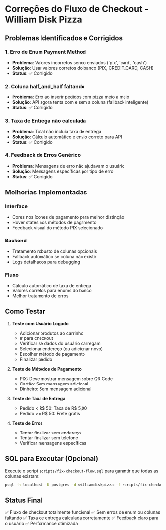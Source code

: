 # Correções do Fluxo de Checkout - William Disk Pizza

## Problemas Identificados e Corrigidos

### 1. **Erro de Enum Payment Method**
- **Problema**: Valores incorretos sendo enviados ('pix', 'card', 'cash')
- **Solução**: Usar valores corretos do banco (PIX, CREDIT_CARD, CASH)
- **Status**: ✅ Corrigido

### 2. **Coluna half_and_half faltando**
- **Problema**: Erro ao inserir pedidos com pizza meio a meio
- **Solução**: API agora tenta com e sem a coluna (fallback inteligente)
- **Status**: ✅ Corrigido

### 3. **Taxa de Entrega não calculada**
- **Problema**: Total não incluía taxa de entrega
- **Solução**: Cálculo automático e envio correto para API
- **Status**: ✅ Corrigido

### 4. **Feedback de Erros Genérico**
- **Problema**: Mensagens de erro não ajudavam o usuário
- **Solução**: Mensagens específicas por tipo de erro
- **Status**: ✅ Corrigido

## Melhorias Implementadas

### Interface
- Cores nos ícones de pagamento para melhor distinção
- Hover states nos métodos de pagamento
- Feedback visual do método PIX selecionado

### Backend
- Tratamento robusto de colunas opcionais
- Fallback automático se coluna não existir
- Logs detalhados para debugging

### Fluxo
- Cálculo automático de taxa de entrega
- Valores corretos para enums do banco
- Melhor tratamento de erros

## Como Testar

1. **Teste com Usuário Logado**
   - Adicionar produtos ao carrinho
   - Ir para checkout
   - Verificar se dados do usuário carregam
   - Selecionar endereço (ou adicionar novo)
   - Escolher método de pagamento
   - Finalizar pedido

2. **Teste de Métodos de Pagamento**
   - PIX: Deve mostrar mensagem sobre QR Code
   - Cartão: Sem mensagem adicional
   - Dinheiro: Sem mensagem adicional

3. **Teste de Taxa de Entrega**
   - Pedido < R$ 50: Taxa de R$ 5,90
   - Pedido >= R$ 50: Frete grátis

4. **Teste de Erros**
   - Tentar finalizar sem endereço
   - Tentar finalizar sem telefone
   - Verificar mensagens específicas

## SQL para Executar (Opcional)

Execute o script `scripts/fix-checkout-flow.sql` para garantir que todas as colunas existam:

```bash
psql -h localhost -U postgres -d williamdiskpizza -f scripts/fix-checkout-flow.sql
```

## Status Final

✅ Fluxo de checkout totalmente funcional
✅ Sem erros de enum ou colunas faltando
✅ Taxa de entrega calculada corretamente
✅ Feedback claro para o usuário
✅ Performance otimizada 